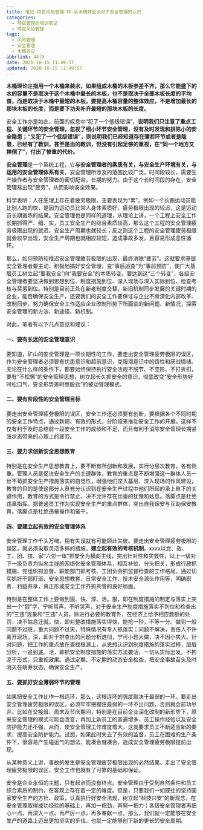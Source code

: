 ```yaml
---
title: 笔记-项目风险管理-转-从木桶效应谈对于安全管理的认识
categories:
  - 项目管理的培训笔记
  - 项目风险管理
tags:
  - 风险管理
  - 安全管理
  - 木桶效应
abbrlink: 44f9
date: 2020-10-15 11:49:57
updated: 2020-10-15 11:49:57
---
```


**木桶理论**是**指用一个木桶来装水，如果组成木桶的木板参差不齐，那么它能盛下的水的容量不是取决于这个木桶中最长的木板，也不是取决于全部木板长度的平均值，而是取决于木桶中最短的木板。要提高木桶容量的整体效应，不是增加最长的那块木板的长度，而是要下功夫补齐最短的那块木板的长度。**

安全工作亦是如此，前面的叹息中“犯了一个低级错误”，**说明我们只注意了重点工程、关键环节的安全管理，忽视了细小环节安全管理，没有及时发现和排除小的安全隐患；“又犯了一个低级错误”，则说明我们已经知道存在薄若环节或者是隐患，已经有了教训，甚至是血的教训，但没有引起足够的重视，在“同一个地方又摔倒了”，付出了惨重的代价。**

<!-- more -->

**安全管理**是一个系统工程，它**与安全管理者的素质有关，与安全生产环境有关，与运用的安全管理体系有关**。安全管理所涉及的范围比较广泛，时间段较长，需要生产操作者与安全管理者的密切配合，长期的努力。由于这个长时间段的存在，安全管理易出现“疲劳”，从而影响安全效果。

科学表明：人在生理上存在着疲劳极限，主要表现为“累”。例如一个长跑运动员能比别人跑的快，是因为运动员比常人身体素质好，疲劳极限出现的较迟，这是运动员长期锻炼的结果。安全管理也是同样的道理，从理论上讲，一个工程上安全工作长期抓得严、细、实，员工安全生产的综合素质较高，那么这个工程的安全管理疲劳极限出现的就迟，安全生产周期也就较长；反之则这个工程的安全管理疲劳极限就会较早出现，安全生产周期也就相应较短，造成事故多发，且容易形成恶性循环。

那么，如何预防和推迟安全管理疲劳极限的出现，最终消除“疲劳”。这就要求基层安全管理者要主动、积极地搞好安全管理，变“事后追查”为“事前预防”，使广大基层员工树立起“要我安全”向“我要安全”的本质转变。要达到这“三个转变”，各级安全管理者要坚决做到思想到位、制度措施到位、深入现场与深入实际到位、检查考核与奖惩到位。特别是目前正处在新老制度交替，新旧机制同步发展的关键时期的企业，能否确保安全生产，还要我们的安全工作要保证与企业不断深化内部改革、改制同步，努力确保安全工作适应企业改制形势下所面临的新问题、新情况，探索安全管理的新方法、新途径、新机制。

对此，笔者有以下几点意见和建议：

#### 一、要有长远的安全管理意识

要知道，矿山的安全管理是一项长期性的工作，要走出安全管理疲劳极限的误区，作为安全管理者必须要有忧患意识和超前意识，克服潜意识中的惰性和厌战情绪。无论在什么样的条件下，都要始终保持执行安全法规不脱节、不变形、不打折扣，要有“不松懈”的安全管理思想，树立起长久抓安全的意识，彻底改变“安全形势好时松口气，安全形势差时憋股劲”的被动管理模式。

#### 二、要有阶段性的安全管理目标

要走出安全管理疲劳极限的误区，安全工作还必须要有创新，要根据各个不同时期的安全工作特点，通过新颖、有效的形式，分阶段来推动安全工作的开展。这样不仅有利于及时总结前一段安全工作的成绩和不足，而且有利于消除安全管理长期紧张状态带来的心理上的疲劳。

#### 三、要力求创新安全思想教育

特别是在安全生产思想教育上，要不断有所创新和发展，实行分层次教育，各有侧重。管理人员是促进安全生产的关键群体，教育的重点是不断增强这一群体人员一丝不苟抓安全生产措施落实的自觉性，增强他们深入基层、深入现场的作风建设，教育的目的是使这部分人员充分认识到在安全生产过程中他们所起的承上启下的关键作用，教育的方式是令行禁止，决不允许存在丝毫的犹豫和姑息。落脚点是杜绝违章指挥。把普通员工作为实现安全生产的重点群体，突出自我保安与互助保安教育。落脚点是杜绝违章操作和蛮干。

#### 四、要建立起有效的安全管理体系

安全管理工作千头万绪，稍有失误就有可能顾此失彼。要走出安全管理疲劳极限的误区，就必须采取灵活多样的措施，**建立起有效的考核机制**。xxxx以党、政、工、团、技、家“六位一体”抓安全为横向主线，突出针对性和实效性，以上一级对下一级负责为纵向主线的网络化安全管理体系，相互补位、分头把关，形成行政抓措施、党组织抓监督、职能部门抓考核、工团负责抓监督检查的工作格局。通过切实抓好干部盯班、安全思想教育、日常安全工作、技术安全源头作用等，明确职责，利益共享，真正形成安全工作齐抓共管的良好局面。

特别是在整体工作上要做到狠、快、深、活。狠，即在制度措施的制定与落实上突出一个“狠”字，宁听骂声，不听哭声。对于安全生产制度措施落实不到位和检查出的“三违”现象和“三违”人员，除进行必要的教育外，在经济上给予相应数额的处罚，决不姑息迁就。快，即对整改措施落实得快，能抢一秒，不等一分。做到一般问题不过班，重大问题不过天，特殊情况有专人抓落实；问题不解决，责任人不许离开现场。深，即对于排查出的问题分析透彻，宁可小题大做，决不因小失大。针对问题，把工作的重点放在查找根源上，从思想认识到制度措施的落实过程，层层分析，一追到底。活，即抓安全制度措施的落实方法要活，一切从实际出发，不拘泥于形式，只重视效果。通过定期、不定期的动态安全检查，把安全事故苗头及时消灭在萌芽状态，确保安全生产。

#### 五、要抓好安全薄弱环节的管理

如果把安全工作比作一根连环，那么，这根连环的强度取决于最弱的一环。要走出安全管理疲劳极限的误区，必须牢牢把握住最弱的一环不出问题，否则就会前功尽弃。比如在交接班、周末及节庆期间，特别是在目前企业深化改制的新形势下，原来安全管理的模式可能会改变，再加上新员工的普遍增多，员工操作经验以及安全防护能力还不强，从而，使安全管理工作难度增大。这就要求员工不断适应新的要求，提高安全防护能力。试想，如果此时失去了有效的监督，员工在困难的生产条件下，很容易产生碰运气的想法，能凑合就凑合，造成安全管理疲劳极限提前出现。

从某种意义上讲，事故的发生是安全管理疲劳极限出现的必然结果。走出了安全管理疲劳极限的误区，安全工作也就有了可靠的基础和保证。

安全是企业永恒的主题，只有起点而没有终点。安全管理由于受到自然条件和员工综合素质的制约，在客观上存在着一定的难度。但是，只要我们一如既往的坚持国家安全生产的方针、政策，认真执行好安全法规，树立起“科技兴安”的新观念，在安全管理取得成功经验的基础上，再加一把劲，再努一把力；各级安全管理者再细心一点、再深入一点、再严厉一点，再多奉献一点，那么，我们就一定能够在安全生产的道路上迈出更加坚实的步伐，也就一定能够创下新的更长的安全周期。
